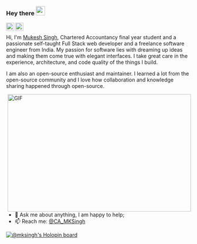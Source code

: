 ### Hey there <img src="https://media.giphy.com/media/hvRJCLFzcasrR4ia7z/giphy.gif" width="25px">
<a href="https://twitter.com/CA_MKSingh">
  <img align="left" alt="Mukesh Singh | Twitter" width="22px" src="https://raw.githubusercontent.com/peterthehan/peterthehan/master/assets/twitter.svg" />
</a>
<a href="https://www.linkedin.com/in/CA-MKSingh/">
  <img align="left" alt="Mukesh's LinkedIN" width="22px" src="https://raw.githubusercontent.com/peterthehan/peterthehan/master/assets/linkedin.svg" />
</a>
<br />
<p></p>

Hi, I'm [Mukesh Singh](https://www.MukeshSingh.in/), Chartered Accountancy final year student and a passionate self-taught Full Stack web developer and a freelance software engineer from India. My passion for software lies with dreaming up ideas and making them come true with elegant interfaces. I take great care in the experience, architecture, and code quality of the things I build.

I am also an open-source enthusiast and maintainer. I learned a lot from the open-source community and I love how collaboration and knowledge sharing happened through open-source.


  <img align="right" alt="GIF" src="https://github.com/MKSingh4u/MKSingh4u/blob/main/code.gif?raw=true" width="500" height="320" />
  
- 💬 Ask me about anything, I am happy to help;
- 📫 Reach me: [@CA_MKSingh](https://twitter.com/CA_MKSingh)

[![@mksingh's Holopin board](https://holopin.me/mksingh)](https://holopin.io/@mksingh)
